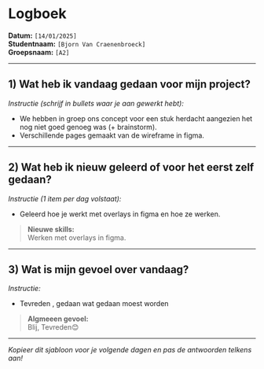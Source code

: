 # Logboek

**Datum:** `[14/01/2025]`  
**Studentnaam:** `[Bjorn Van Craenenbroeck]`  
**Groepsnaam:** `[A2]`

---

## 1) Wat heb ik vandaag gedaan voor mijn project?

*Instructie (schrijf in bullets waar je aan gewerkt hebt):*  
- We hebben in groep ons concept voor een stuk herdacht aangezien het nog niet goed genoeg was (+ brainstorm).
- Verschillende pages gemaakt van de wireframe in figma.



---
## 2) Wat heb ik nieuw geleerd of voor het eerst zelf gedaan?

*Instructie (1 item per dag volstaat):*  
- Geleerd hoe je werkt met overlays in figma en hoe ze werken.


> **Nieuwe skills:**  
> Werken met overlays in figma. 
>  

---

## 3) Wat is mijn gevoel over vandaag?

*Instructie:*  
- Tevreden , gedaan wat gedaan moest worden


> **Algmeeen gevoel:**  
 Blij, Tevreden😊

---

*Kopieer dit sjabloon voor je volgende dagen en pas de antwoorden telkens aan!*


